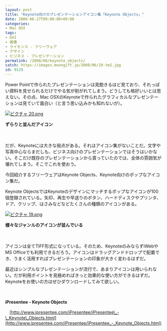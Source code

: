 ```yaml
---
layout: post
title: "Keynote向けのプレゼンテーションアイコン集「Keynote Objects」"
date: 2008-06-27T09:00:00+09:00
categories:
- Mac OSX
tags: 
- GUI
- 画像
- ライセンス - フリーウェア
- デザイン
- ビジネス - プレゼンテーション
permalink: /2008/06/keynote_objects/
catch: https://images.moongift.jp/2008/06/19-tm2.jpg
id: 9129
---
```

Power Pointで作られたプレゼンテーションは見飽きるほど見ており、それっぽい資料を見せられるだけでやる気が削がれてしまう。どうしても格好いいとは思えない。その点、Mac OSXのKeynoteで作られたグラフィカルなプレゼンテーションは見ていて面白い（と言う思い込みかも知れないが）。

  

[![ピクチャ 20.png](https://images.moongift.jp/2008/06/20-tm2.jpg)](https://images.moongift.jp/2008/06/202.jpg)  
  
**ずらりと並んだアイコン**

  

　

  

だが、Keynoteには大きな弱点がある。それはアイコン集がないことだ。文字や写真中心ならまだしも、ビジネス向けのプレゼンテーションではそうはいかない。そこだけ既存のプレゼンテーションから貰っていたのでは、全体の雰囲気が壊れてしまう。そこでこれを使おう。

  

今回紹介するフリーウェアはKeynote Objects、Keynote向けのポップなアイコン集だ。

  
  
<!--more-->  

Keynote ObjectsではKeynoteのデザインにマッチするポップなアイコンが100個登録されている。矢印、再生や早送りのボタン、ハードディスクやプリンタ、ドア、クリップ、はさみなどなどたくさんの種類のアイコンがある。

  

[![ピクチャ 19.png](https://images.moongift.jp/2008/06/19-tm2.jpg)](https://images.moongift.jp/2008/06/192.jpg)  
  
**様々なジャンルのアイコンが並んでいる**

  

　

  

アイコンは全てTIFF形式になっている。そのため、KeynoteのみならずiWebやMS Officeでも利用できるだろう。アイコンはドラッグアンドドロップで配置でき、うまく活用すればプレゼンテーションの印象が大きく変わるはずだ。

  

最近はシンプルなプレゼンテーションが流行で、あまりアイコンは用いられない。だが利用ポイントを見極めればきっと効果的な使い方ができるはずだ。Keynoteをお使いの方はぜひダウンロードしてみて欲しい。

  

　

  

**iPresentee - Keynote Objects**  
  
　[http://www.ipresentee.com/iPresentee/iPresentee\_-\_Keynote\_Objects.html](http://www.ipresentee.com/iPresentee/iPresentee_-_Keynote_Objects.html)

  
